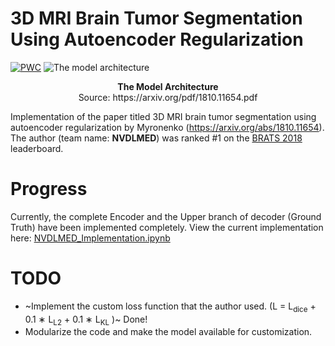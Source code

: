 # 3D MRI Brain Tumor Segmentation Using Autoencoder Regularization

[![PWC](https://img.shields.io/endpoint.svg?url=https://paperswithcode.com/badge/3d-mri-brain-tumor-segmentation-using/brain-tumor-segmentation-brats-2018)](https://paperswithcode.com/sota/brain-tumor-segmentation-brats-2018?p=3d-mri-brain-tumor-segmentation-using)
![The model architecture](https://suyogjadhav.com/images/misc/brats2018_sota_model.png)
<center><b>The Model Architecture</b><br />Source: https://arxiv.org/pdf/1810.11654.pdf</center>

Implementation of the paper titled 3D MRI brain tumor segmentation using autoencoder regularization by Myronenko (https://arxiv.org/abs/1810.11654). The author (team name: **NVDLMED**) was ranked #1 on the [BRATS 2018](https://www.med.upenn.edu/sbia/brats2018/) leaderboard.

# Progress
Currently, the complete Encoder and the Upper branch of decoder (Ground Truth) have been implemented completely. View the current implementation here: [NVDLMED_Implementation.ipynb](NVDLMED_Implementation.ipynb)

# TODO
- ~Implement the custom loss function that the author used. (L = L<sub>dice</sub> + 0.1 ∗ L<sub>L2</sub> + 0.1 ∗ L<sub>KL</sub> )~ Done!
- Modularize the code and make the model available for customization.

